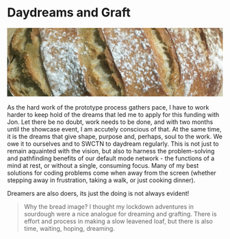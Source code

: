 # Daydreams and Graft

![a close up of a sourdough loaf](/images/sourdough.png)

As the hard work of the prototype process gathers pace, I have to work harder to keep hold of the dreams that led me to apply for this funding with Jon. Let there be no doubt, work needs to be done, and with two months until the showcase event, I am accutely conscious of that. At the same time, it is the dreams that give shape, purpose and, perhaps, soul to the work. We owe it to ourselves and to SWCTN to daydream regularly. This is not just to remain aquainted with the vision, but also to harness the problem-solving and pathfinding benefits of our default mode network - the functions of a mind at rest, or without a single, consuming focus. Many of my best solutions for coding problems come when away from the screen (whether stepping away in frustration, taking a walk, or just cooking dinner).

Dreamers are also doers, its just the doing is not always evident!

> Why the bread image? I thought my lockdown adventures in sourdough were a nice analogue for dreaming and grafting. There is effort and process in making a slow leavened loaf, but there is also time, waiting, hoping, dreaming.
